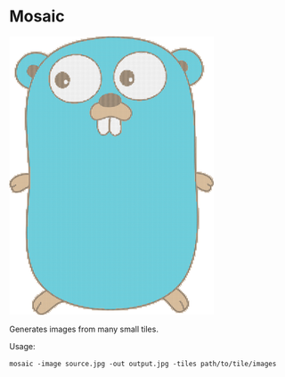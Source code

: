 # Mosaic

[![Go Gopher](https://raw.githubusercontent.com/pboyd/mosaic/master/examples/gopher.small.png)](https://raw.githubusercontent.com/pboyd/mosaic/master/examples/gopher.png)

Generates images from many small tiles.

Usage:

```
mosaic -image source.jpg -out output.jpg -tiles path/to/tile/images
```
